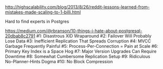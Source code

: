 http://highscalability.com/blog/2013/8/26/reddit-lessons-learned-from-mistakes-made-scaling-to-1-billi.html

Hard to find experts in Postgres


https://medium.com/@rbranson/10-things-i-hate-about-postgresql-20dbab8c2791
#1: Disastrous XID Wraparound
#2: Failover Will Probably Lose Data
#3: Inefficient Replication That Spreads Corruption
#4: MVCC Garbage Frequently Painful
#5: Process-Per-Connection = Pain at Scale
#6: Primary Key Index is a Space Hog
#7: Major Version Upgrades Can Require Downtime
#8: Somewhat Cumbersome Replication Setup
#9: Ridiculous No-Planner-Hints Dogma
#10: No Block Compression
